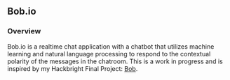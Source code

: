 ## Bob.io

### Overview

Bob.io is a realtime chat application with a chatbot that utilizes machine learning and natural language processing to respond to the contextual polarity of the messages in the chatroom. This is a work in progress and is inspired by my Hackbright Final Project:  [Bob](https://github.com/LizzHale/Bot).
